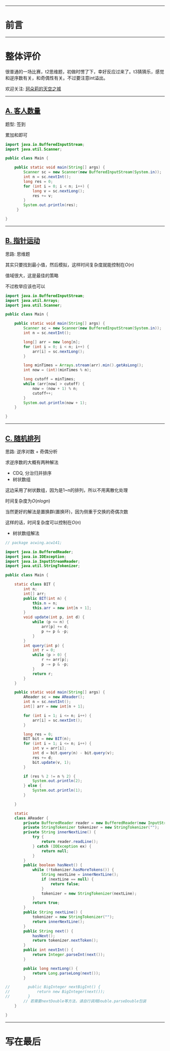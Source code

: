 
---

# 前言

---

# 整体评价

很普通的一场比赛，t2思维题，初做时愣了下，幸好反应过来了。t3猜猜乐，感觉和逆序数有关，和奇偶性有关。不过要注意int溢出。

欢迎关注: [珂朵莉的天空之城](https://gitee.com/keduolimm/kodoris-sky-city) 

---
## [A. 客人数量](https://www.acwing.com/problem/content/5467/)

题型: 签到

累加和即可

```java []
import java.io.BufferedInputStream;
import java.util.Scanner;

public class Main {

    public static void main(String[] args) {
        Scanner sc = new Scanner(new BufferedInputStream(System.in));
        int n = sc.nextInt();
        long res = 0;
        for (int i = 0; i < n; i++) {
            long v = sc.nextLong();
            res += v;
        }
        System.out.println(res);
     }

}
```

---

## [B. 指针运动](https://www.acwing.com/problem/content/5468/)

思路: 思维题

其实只要找到最小值，然后模拟，这样时间复杂度就能控制在$O(n)$

值域很大，这是最佳的策略

不过枚举应该也可以

```java []
import java.io.BufferedInputStream;
import java.util.Arrays;
import java.util.Scanner;

public class Main {

    public static void main(String[] args) {
        Scanner sc = new Scanner(new BufferedInputStream(System.in));
        int n = sc.nextInt();

        long[] arr = new long[n];
        for (int i = 0; i < n; i++) {
            arr[i] = sc.nextLong();
        }

        long minTimes = Arrays.stream(arr).min().getAsLong();
        int now = (int)(minTimes % n);

        long cutoff = minTimes;
        while (arr[now] > cutoff) {
            now = (now + 1) % n;
            cutoff++;
        }
        System.out.println(now + 1);
    }

}
```

---
## [C. 随机排列](https://www.acwing.com/problem/content/5469/)

思路: 逆序对数 + 奇偶分析

求逆序数的大概有两种解法

- CDQ, 分治归并排序
- 树状数组

这边采用了树状数组，因为是1~n的排列，所以不用离散化处理

时间复杂度为$O(nlogn)$

当然更好的解法是置换群(置换环)，因为侧重于交换的奇偶次数

这样的话，时间复杂度可以控制在$O(n)$

- 树状数组解法

```java []
// package acwing.acw141;

import java.io.BufferedReader;
import java.io.IOException;
import java.io.InputStreamReader;
import java.util.StringTokenizer;

public class Main {

    static class BIT {
        int n;
        int[] arr;
        public BIT(int n) {
            this.n = n;
            this.arr = new int[n + 1];
        }
        void update(int p, int d) {
            while (p <= n) {
                arr[p] += d;
                p += p & -p;
            }
        }
        int query(int p) {
            int r = 0;
            while (p > 0) {
                r += arr[p];
                p -= p & -p;
            }
            return r;
        }
    }

    public static void main(String[] args) {
        AReader sc = new AReader();
        int n = sc.nextInt();
        int[] arr = new int[n + 1];

        for (int i = 1; i <= n; i++) {
            arr[i] = sc.nextInt();
        }

        long res = 0;
        BIT bit = new BIT(n);
        for (int i = 1; i <= n; i++) {
            int v = arr[i];
            int d = bit.query(n) - bit.query(v);
            res += d;
            bit.update(v, 1);
        }

        if (res % 2 != n % 2) {
            System.out.println(2);
        } else {
            System.out.println(1);
        }

    }

    static
    class AReader {
        private BufferedReader reader = new BufferedReader(new InputStreamReader(System.in));
        private StringTokenizer tokenizer = new StringTokenizer("");
        private String innerNextLine() {
            try {
                return reader.readLine();
            } catch (IOException ex) {
                return null;
            }
        }
        public boolean hasNext() {
            while (!tokenizer.hasMoreTokens()) {
                String nextLine = innerNextLine();
                if (nextLine == null) {
                    return false;
                }
                tokenizer = new StringTokenizer(nextLine);
            }
            return true;
        }
        public String nextLine() {
            tokenizer = new StringTokenizer("");
            return innerNextLine();
        }
        public String next() {
            hasNext();
            return tokenizer.nextToken();
        }
        public int nextInt() {
            return Integer.parseInt(next());
        }

        public long nextLong() {
            return Long.parseLong(next());
        }

//        public BigInteger nextBigInt() {
//            return new BigInteger(next());
//        }
        // 若需要nextDouble等方法，请自行调用Double.parseDouble包装
    }

}
```

---

# 写在最后

